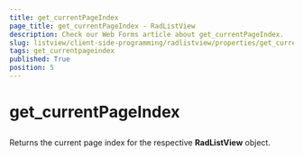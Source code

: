 ```yaml
---
title: get_currentPageIndex
page_title: get_currentPageIndex - RadListView
description: Check our Web Forms article about get_currentPageIndex.
slug: listview/client-side-programming/radlistview/properties/get_currentpageindex
tags: get_currentpageindex
published: True
position: 5
---
```


# get_currentPageIndex



##  

Returns the current page index for the respective **RadListView** object.
